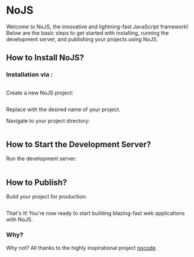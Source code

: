 # NoJS

Welcome to NoJS, the innovative and lightning-fast JavaScript framework! Below are the basic steps to get started with installing, running the development server, and publishing your projects using NoJS.

## How to Install NoJS?

### Installation via :

```

```

Create a new NoJS project:

```

```

Replace   with the desired name of your project.

Navigate to your project directory:

```

```

## How to Start the Development Server?

Run the development server:

```

```

## How to Publish?

Build your project for production:

```

```

That's it! You're now ready to start building blazing-fast web applications with NoJS.

### Why?

Why not? All thanks to the highly inspirational project [nocode](https://github.com/kelseyhightower/nocode).
